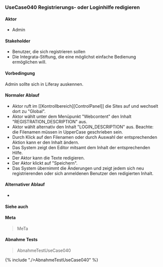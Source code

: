 
### UseCase040 Registrierungs- oder Loginhilfe redigieren

#### Aktor
 * Admin


#### Stakeholder
 * Benutzer, die sich registrieren sollen
 * Die Integrata-Stiftung, die eine möglichst einfache Bedienung ermöglichen will.


#### Vorbedingung
Admin sollte sich in Liferay auskennen.


#### Normaler Ablauf
 * Aktor ruft im [[Kontrollbereich][ControlPanel]] die Sites auf und wechselt dort zu "Global".
 * Aktor wählt unter dem Menüpunkt "Webcontent" den Inhalt "REGISTRATION_DESCRIPTION" aus.
 * Aktor wählt alternativ den Inhalt "LOGIN_DESCRIPTION" aus. Beachte: die Filenamen müssen in UpperCase geschrieben sein.
 * Durch Klick auf den Filenamen oder durch Auswahl der entsprechenden Aktion kann er den Inhalt ändern.
 * Das System zeigt den Editor mitsamt dem Inhalt der entsprechenden Hilfe.
 * Der Aktor kann die Texte redigieren.
 * Der Aktor klickt auf "Speichern".
 * Das System übernimmt die Änderungen und zeigt jedem sich neu registrierenden oder sich anmeldenen Benutzer den redigierten Inhalt.


#### Alternativer Ablauf
 * 


#### Siehe auch

#### Meta
>MeTa


#### Abnahme Tests
>AbnahmeTestUseCase040

{% include "./>AbnahmeTestUseCase040" %}
